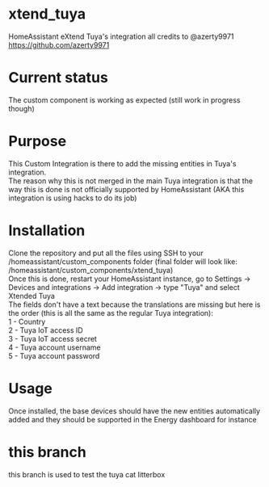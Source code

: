 # xtend_tuya
HomeAssistant eXtend Tuya's integration
all credits to @azerty9971 https://github.com/azerty9971


# Current status
The custom component is working as expected (still work in progress though)

# Purpose
This Custom Integration is there to add the missing entities in Tuya's integration.<br/>
The reason why this is not merged in the main Tuya integration is that the way this is done is not officially supported by HomeAssistant (AKA this integration is using hacks to do its job)

# Installation
Clone the repository and put all the files using SSH to your /homeassistant/custom_components folder (final folder will look like: /homeassistant/custom_components/xtend_tuya)<br/>
Once this is done, restart your HomeAssistant instance, go to Settings -> Devices and integrations -> Add integration -> type "Tuya" and select Xtended Tuya<br/>
The fields don't have a text because the translations are missing but here is the order (this is all the same as the regular Tuya integration):<br/>
1 - Country<br/>
2 - Tuya IoT access ID<br/>
3 - Tuya IoT access secret<br/>
4 - Tuya account username<br/>
5 - Tuya account password<br/>

# Usage
Once installed, the base devices should have the new entities automatically added and they should be supported in the Energy dashboard for instance

# this branch
this branch is used to test the tuya cat litterbox 
